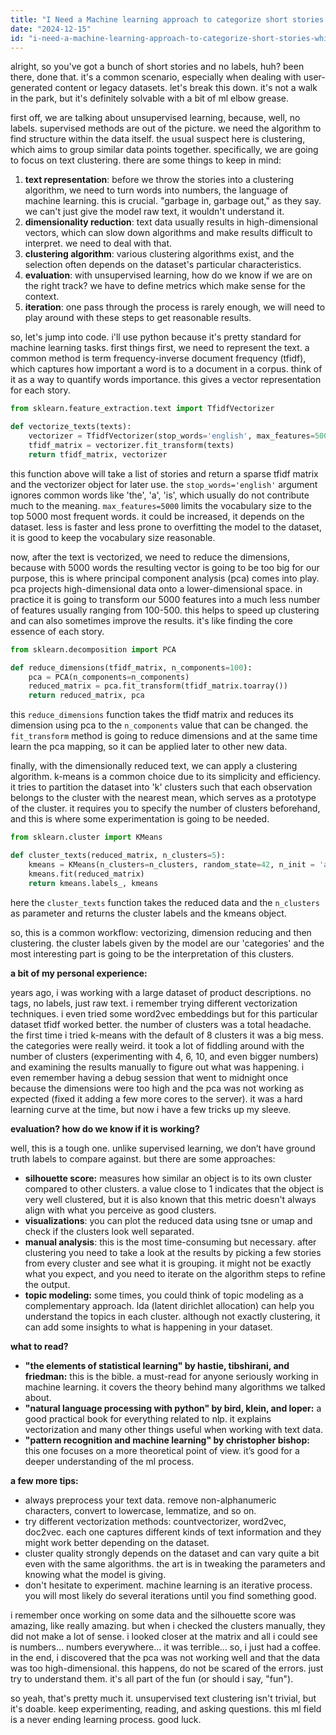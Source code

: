 ```yaml
---
title: "I Need a Machine learning approach to categorize short stories which don't have a category specified?"
date: "2024-12-15"
id: "i-need-a-machine-learning-approach-to-categorize-short-stories-which-dont-have-a-category-specified"
---
```


alright, so you've got a bunch of short stories and no labels, huh? been there, done that. it's a common scenario, especially when dealing with user-generated content or legacy datasets. let's break this down. it's not a walk in the park, but it's definitely solvable with a bit of ml elbow grease.

first off, we are talking about unsupervised learning, because, well, no labels. supervised methods are out of the picture. we need the algorithm to find structure within the data itself. the usual suspect here is clustering, which aims to group similar data points together. specifically, we are going to focus on text clustering. there are some things to keep in mind:

1.  **text representation**: before we throw the stories into a clustering algorithm, we need to turn words into numbers, the language of machine learning. this is crucial. "garbage in, garbage out," as they say. we can't just give the model raw text, it wouldn't understand it.
2.  **dimensionality reduction**: text data usually results in high-dimensional vectors, which can slow down algorithms and make results difficult to interpret. we need to deal with that.
3.  **clustering algorithm**: various clustering algorithms exist, and the selection often depends on the dataset's particular characteristics.
4.  **evaluation**: with unsupervised learning, how do we know if we are on the right track? we have to define metrics which make sense for the context.
5.  **iteration**: one pass through the process is rarely enough, we will need to play around with these steps to get reasonable results.

so, let's jump into code. i'll use python because it's pretty standard for machine learning tasks. first things first, we need to represent the text. a common method is term frequency-inverse document frequency (tfidf), which captures how important a word is to a document in a corpus. think of it as a way to quantify words importance. this gives a vector representation for each story.

```python
from sklearn.feature_extraction.text import TfidfVectorizer

def vectorize_texts(texts):
    vectorizer = TfidfVectorizer(stop_words='english', max_features=5000)
    tfidf_matrix = vectorizer.fit_transform(texts)
    return tfidf_matrix, vectorizer
```

this function above will take a list of stories and return a sparse tfidf matrix and the vectorizer object for later use. the `stop_words='english'` argument ignores common words like 'the', 'a', 'is', which usually do not contribute much to the meaning. `max_features=5000` limits the vocabulary size to the top 5000 most frequent words. it could be increased, it depends on the dataset. less is faster and less prone to overfitting the model to the dataset, it is good to keep the vocabulary size reasonable.

now, after the text is vectorized, we need to reduce the dimensions, because with 5000 words the resulting vector is going to be too big for our purpose, this is where principal component analysis (pca) comes into play. pca projects high-dimensional data onto a lower-dimensional space. in practice it is going to transform our 5000 features into a much less number of features usually ranging from 100-500. this helps to speed up clustering and can also sometimes improve the results. it's like finding the core essence of each story.

```python
from sklearn.decomposition import PCA

def reduce_dimensions(tfidf_matrix, n_components=100):
    pca = PCA(n_components=n_components)
    reduced_matrix = pca.fit_transform(tfidf_matrix.toarray())
    return reduced_matrix, pca
```

this `reduce_dimensions` function takes the tfidf matrix and reduces its dimension using pca to the `n_components` value that can be changed. the `fit_transform` method is going to reduce dimensions and at the same time learn the pca mapping, so it can be applied later to other new data.

finally, with the dimensionally reduced text, we can apply a clustering algorithm. k-means is a common choice due to its simplicity and efficiency. it tries to partition the dataset into 'k' clusters such that each observation belongs to the cluster with the nearest mean, which serves as a prototype of the cluster. it requires you to specify the number of clusters beforehand, and this is where some experimentation is going to be needed.

```python
from sklearn.cluster import KMeans

def cluster_texts(reduced_matrix, n_clusters=5):
    kmeans = KMeans(n_clusters=n_clusters, random_state=42, n_init = 'auto')
    kmeans.fit(reduced_matrix)
    return kmeans.labels_, kmeans
```

here the `cluster_texts` function takes the reduced data and the `n_clusters` as parameter and returns the cluster labels and the kmeans object.

so, this is a common workflow: vectorizing, dimension reducing and then clustering. the cluster labels given by the model are our 'categories' and the most interesting part is going to be the interpretation of this clusters.

**a bit of my personal experience:**

years ago, i was working with a large dataset of product descriptions. no tags, no labels, just raw text. i remember trying different vectorization techniques. i even tried some word2vec embeddings but for this particular dataset tfidf worked better. the number of clusters was a total headache. the first time i tried k-means with the default of 8 clusters it was a big mess. the categories were really weird. it took a lot of fiddling around with the number of clusters (experimenting with 4, 6, 10, and even bigger numbers) and examining the results manually to figure out what was happening. i even remember having a debug session that went to midnight once because the dimensions were too high and the pca was not working as expected (fixed it adding a few more cores to the server). it was a hard learning curve at the time, but now i have a few tricks up my sleeve.

**evaluation? how do we know if it is working?**

well, this is a tough one. unlike supervised learning, we don’t have ground truth labels to compare against. but there are some approaches:

*   **silhouette score:** measures how similar an object is to its own cluster compared to other clusters. a value close to 1 indicates that the object is very well clustered, but it is also known that this metric doesn't always align with what you perceive as good clusters.
*   **visualizations**: you can plot the reduced data using tsne or umap and check if the clusters look well separated.
*   **manual analysis**: this is the most time-consuming but necessary. after clustering you need to take a look at the results by picking a few stories from every cluster and see what it is grouping. it might not be exactly what you expect, and you need to iterate on the algorithm steps to refine the output.
*   **topic modeling:** some times, you could think of topic modeling as a complementary approach. lda (latent dirichlet allocation) can help you understand the topics in each cluster. although not exactly clustering, it can add some insights to what is happening in your dataset.

**what to read?**

*   **"the elements of statistical learning" by hastie, tibshirani, and friedman:** this is the bible. a must-read for anyone seriously working in machine learning. it covers the theory behind many algorithms we talked about.
*   **"natural language processing with python" by bird, klein, and loper:** a good practical book for everything related to nlp. it explains vectorization and many other things useful when working with text data.
*   **"pattern recognition and machine learning" by christopher bishop:** this one focuses on a more theoretical point of view. it’s good for a deeper understanding of the ml process.

**a few more tips:**

*   always preprocess your text data. remove non-alphanumeric characters, convert to lowercase, lemmatize, and so on.
*   try different vectorization methods: countvectorizer, word2vec, doc2vec. each one captures different kinds of text information and they might work better depending on the dataset.
*   cluster quality strongly depends on the dataset and can vary quite a bit even with the same algorithms. the art is in tweaking the parameters and knowing what the model is giving.
*   don't hesitate to experiment. machine learning is an iterative process. you will most likely do several iterations until you find something good.

i remember once working on some data and the silhouette score was amazing, like really amazing. but when i checked the clusters manually, they did not make a lot of sense. i looked closer at the matrix and all i could see is numbers… numbers everywhere… it was terrible… so, i just had a coffee. in the end, i discovered that the pca was not working well and that the data was too high-dimensional. this happens, do not be scared of the errors. just try to understand them. it's all part of the fun (or should i say, "fun").

so yeah, that's pretty much it. unsupervised text clustering isn't trivial, but it's doable. keep experimenting, reading, and asking questions. this ml field is a never ending learning process. good luck.
